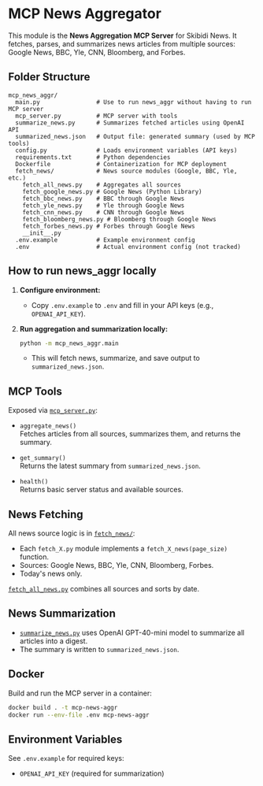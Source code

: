 # MCP News Aggregator

This module is the **News Aggregation MCP Server** for Skibidi News. It fetches, parses, and summarizes news articles from multiple sources: Google News, BBC, Yle, CNN, Bloomberg, and Forbes. 

## Folder Structure

```
mcp_news_aggr/
  main.py                # Use to run news_aggr without having to run MCP server
  mcp_server.py          # MCP server with tools
  summarize_news.py      # Summarizes fetched articles using OpenAI API
  summarized_news.json   # Output file: generated summary (used by MCP tools)
  config.py              # Loads environment variables (API keys)
  requirements.txt       # Python dependencies
  Dockerfile             # Containerization for MCP deployment
  fetch_news/            # News source modules (Google, BBC, Yle, etc.)
    fetch_all_news.py    # Aggregates all sources
    fetch_google_news.py # Google News (Python Library)
    fetch_bbc_news.py    # BBC through Google News
    fetch_yle_news.py    # Yle through Google News
    fetch_cnn_news.py    # CNN through Google News
    fetch_bloomberg_news.py # Bloomberg through Google News
    fetch_forbes_news.py # Forbes through Google News
    __init__.py
  .env.example           # Example environment config
  .env                   # Actual environment config (not tracked)
```

## How to run news_aggr locally

1. **Configure environment:**
   - Copy `.env.example` to `.env` and fill in your API keys (e.g., `OPENAI_API_KEY`).

2. **Run aggregation and summarization locally:**
   ```sh
   python -m mcp_news_aggr.main
   ```
   - This will fetch news, summarize, and save output to `summarized_news.json`.


## MCP Tools

Exposed via [`mcp_server.py`](mcp_news_aggr/mcp_server.py):

- `aggregate_news()`  
  Fetches articles from all sources, summarizes them, and returns the summary.

- `get_summary()`  
  Returns the latest summary from `summarized_news.json`.

- `health()`  
  Returns basic server status and available sources.

## News Fetching

All news source logic is in [`fetch_news/`](mcp_news_aggr/fetch_news):

- Each `fetch_X.py` module implements a `fetch_X_news(page_size)` function.
- Sources: Google News, BBC, Yle, CNN, Bloomberg, Forbes.
- Today's news only.

[`fetch_all_news.py`](mcp_news_aggr/fetch_news/fetch_all_news.py) combines all sources and sorts by date.

## News Summarization

- [`summarize_news.py`](mcp_news_aggr/summarize_news.py) uses OpenAI GPT-40-mini model to summarize all articles into a digest.
- The summary is written to `summarized_news.json`.

## Docker

Build and run the MCP server in a container:

```sh
docker build . -t mcp-news-aggr
docker run --env-file .env mcp-news-aggr
```

## Environment Variables

See `.env.example` for required keys:

- `OPENAI_API_KEY` (required for summarization)
